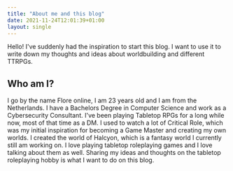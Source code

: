 ```yaml
---
title: "About me and this blog"
date: 2021-11-24T12:01:39+01:00
layout: single
---
```


Hello! I've suddenly had the inspiration to start this blog. I want to use it to write down my thoughts and ideas about worldbuilding and different TTRPGs.

## Who am I?

I go by the name Flore online, I am 23 years old and I am from the Netherlands. I have a Bachelors Degree in Computer Science and work as a Cybersecurity Consultant. I've been playing Tabletop RPGs for a long while now, most of that time as a DM. I used to watch a lot of Critical Role, which was my initial inspiration for becoming a Game Master and creating my own worlds. I created the world of Halcyon, which is a fantasy world I currently still am working on. I love playing tabletop roleplaying games and I love talking about them as well. Sharing my ideas and thoughts on the tabletop roleplaying hobby is what I want to do on this blog.